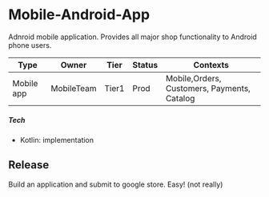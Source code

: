 # Mobile-Android-App

Adnroid mobile application. Provides all major shop functionality to 
Android phone users.

Type|Owner|Tier|Status|Contexts
---|---|---|---|---
Mobile app|MobileTeam|Tier1|Prod|Mobile,Orders, Customers, Payments, Catalog

##### Tech

- Kotlin: implementation

## Release

Build an application and submit to google store. Easy! (not really) 